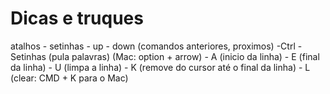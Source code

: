 # Dicas e truques

atalhos
    - setinhas
        - up - down (comandos anteriores, proximos)
    -Ctrl
        - Setinhas (pula palavras) (Mac: option + arrow)
        - A (inicio da linha)
        - E (final da linha)
        - U (limpa a linha)
        - K (remove do cursor até o final da linha)
        - L (clear: CMD + K para o Mac)